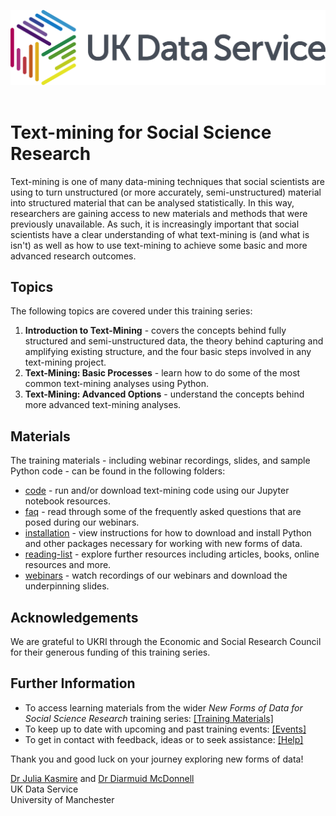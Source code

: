 ![UKDS Logo](./code/images/UKDS_Logos_Col_Grey_300dpi.png)<br>
<br>
# Text-mining for Social Science Research

Text-mining is one of many data-mining techniques that social scientists are using to turn unstructured (or more accurately, semi-unstructured) material into structured material that can be analysed statistically. In this way, researchers are gaining access to new materials and methods that were previously unavailable. As such, it is increasingly important that social scientists have a clear understanding of what text-mining is (and what is isn't) as well as how to use text-mining to achieve some basic and more advanced research outcomes.

## Topics

The following topics are covered under this training series:
1. **Introduction to Text-Mining** - covers the concepts behind fully structured and semi-unstructured data, the theory behind capturing and amplifying existing structure, and the four basic steps involved in any text-mining project. 
2. **Text-Mining: Basic Processes** - learn how to do some of the most common text-mining analyses using Python.  
3. **Text-Mining: Advanced Options** - understand the concepts behind more advanced text-mining analyses.

## Materials

The training materials - including webinar recordings, slides, and sample Python code - can be found in the following folders:
* [code](./code) - run and/or download text-mining code using our Jupyter notebook resources.
* [faq](./faq) - read through some of the frequently asked questions that are posed during our webinars.
* [installation](./installation) - view instructions for how to download and install Python and other packages necessary for working with new forms of data.
* [reading-list](./reading-list) - explore further resources including articles, books, online resources and more.
* [webinars](./webinars) - watch recordings of our webinars and download the underpinning slides.

## Acknowledgements

We are grateful to UKRI through the Economic and Social Research Council for their generous funding of this training series.

## Further Information

* To access learning materials from the wider *New Forms of Data for Social Science Research* training series: <a href="https://github.com/UKDataServiceOpen/new-forms-of-data" target=_blank>[Training Materials]</a>
* To keep up to date with upcoming and past training events: <a href="https://ukdataservice.ac.uk/news-and-events/events" target=_blank>[Events]</a>
* To get in contact with feedback, ideas or to seek assistance: <a href="https://ukdataservice.ac.uk/help.aspx" target=_blank>[Help]</a>

Thank you and good luck on your journey exploring new forms of data! <br>

<a href="https://www.research.manchester.ac.uk/portal/julia.kasmire.html" target=_blank>Dr Julia Kasmire</a> and <a href="https://www.research.manchester.ac.uk/portal/diarmuid.mcdonnell.html" target=_blank>Dr Diarmuid McDonnell</a> <br />
UK Data Service  <br />
University of Manchester <br />
